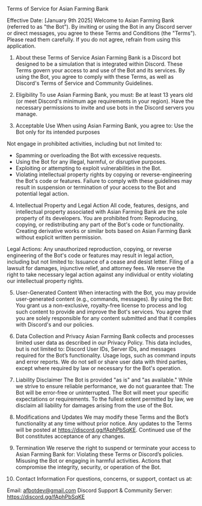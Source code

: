 Terms of Service for Asian Farming Bank

Effective Date: [January 9th 2025]
Welcome to Asian Farming Bank (referred to as "the Bot"). By inviting or using the Bot in any Discord server or direct messages, you agree to these Terms and Conditions (the "Terms"). Please read them carefully. 
If you do not agree, refrain from using this application.

1. About these Terms of Service
Asian Farming Bank is a Discord bot designed to be a simulation that is integrated within Discord. These Terms govern your access to and use of the Bot and its services.
By using the Bot, you agree to comply with these Terms, as well as Discord's Terms of Service and Community Guidelines.

2. Eligibility
To use Asian Farming Bank, you must:
  Be at least 13 years old (or meet Discord's minimum age requirements in your region).
  Have the necessary permissions to invite and use bots in the Discord servers you manage.

3. Acceptable Use
When using Asian Farming Bank, you agree to:
Use the Bot only for its intended purposes

Not engage in prohibited activities, including but not limited to:
  - Spamming or overloading the Bot with excessive requests.
  - Using the Bot for any illegal, harmful, or disruptive purposes.
  - Exploiting or attempting to exploit vulnerabilities in the Bot.
  - Violating intellectual property rights by copying or reverse-engineering the Bot's code or features.
Failure to comply with these guidelines may result in suspension or termination of your access to the Bot and potential legal action.

4. Intellectual Property and Legal Action
All code, features, designs, and intellectual property associated with Asian Farming Bank are the sole property of its developers. You are prohibited from:
  Reproducing, copying, or redistributing any part of the Bot's code or functionality.
  Creating derivative works or similar bots based on Asian Farming Bank without explicit written permission.

  Legal Actions:
  Any unauthorized reproduction, copying, or reverse engineering of the Bot's code or features may result in legal action, including but not   limited to:
  Issuance of a cease and desist letter.
  Filing of a lawsuit for damages, injunctive relief, and attorney fees.
  We reserve the right to take necessary legal action against any individual or entity violating our intellectual property rights.

5. User-Generated Content
When interacting with the Bot, you may provide user-generated content (e.g., commands, messages). By using the Bot:
  You grant us a non-exclusive, royalty-free license to process and log such content to provide and improve the Bot's services.
  You agree that you are solely responsible for any content submitted and that it complies with Discord's and our policies.

6. Data Collection and Privacy
Asian Farming Bank collects and processes limited user data as described in our Privacy Policy. This data includes, but is not limited to:
  Discord User IDs, Server IDs, and messages required for the Bot’s functionality.
  Usage logs, such as command inputs and error reports.
  We do not sell or share user data with third parties, except where required by law or necessary for the Bot's operation.

7. Liability Disclaimer
The Bot is provided "as is" and "as available." While we strive to ensure reliable performance, we do not guarantee that:
  The Bot will be error-free or uninterrupted.
  The Bot will meet your specific expectations or requirements.
  To the fullest extent permitted by law, we disclaim all liability for damages arising from the use of the Bot.

8. Modifications and Updates
We may modify these Terms and the Bot’s functionality at any time without prior notice. Any updates to the Terms will be posted at https://discord.gg/fAphPbSqKE. 
Continued use of the Bot constitutes acceptance of any changes.

9. Termination
We reserve the right to suspend or terminate your access to Asian Farming Bank for:
  Violating these Terms or Discord’s policies.
  Misusing the Bot or engaging in harmful activities.
  Actions that compromise the integrity, security, or operation of the Bot.

10. Contact Information
For questions, concerns, or support, contact us at:

Email: afbotdev@gmail.com
Discord Support & Community Server: https://discord.gg/fAphPbSqKE
